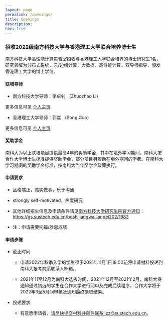 ```yaml
---
layout: page
permalink: /openings/
title: Openings
description: 
nav: true
---
```


### 招收2022级南方科技大学与香港理工大学联合培养博士生

南方科技大学高性能计算实验室招收与香港理工大学联合培养的博士研究生1名，研究领域为分布式系统，云/边缘计算，大数据，高性能计算。双导师指导，颁发香港理工大学的博士学位。


#### 联培导师

- 南方科技大学导师：李卓钊 （Zhuozhao Li）

更多信息可见 [个人主页](https://zhuozhaoli.github.io/)


- 香港理工大学导师：郭嵩 （Song Guo）

更多信息可见 [个人主页](https://web.comp.polyu.edu.hk/cssongguo/)


#### 奖助学金

南科大为以上联培项目提供最高4年的奖助学金，其中在境外学习期间，南科大按合作大学博士生标准提供奖助学金，部分项目另资助在境外期间的学费。在南科大学习期间的奖助学金标准，按南科大当年奖学金政策执行。


#### 申请要求

- 品格端正，踏实做事，乐于沟通

- strongly self-motivated，热爱研究

- 其他详细招生信息及申请条件请见[南方科技大学研究生院官方通知](https://gs.sustech.edu.cn/boshijiangwailianpei202/1983)： https://gs.sustech.edu.cn/boshijiangwailianpei202/1983

- 注：申请需要托福/雅思成绩


#### 申请步骤

- 截止时间

    - 申请2022年秋季入学的学生须于2021年11月1日18:00前将申请材料投递到南科大报考院系联系人邮箱。

    - 2021年11至12月为南科大选拔时间，2021年12月至2021年2月，南科大将通知通过初选的学生在合作大学进行网申及完成后续程序，合作大学将于2022年3至5月间审核及通知最终录取结果。

- 投递要求

    - 有意愿申请者，请尽快提交材料并邮件联系lizz@sustech.edu.cn。
